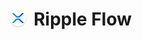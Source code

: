 # <img src="https://github.com/ippishio/rippleflow/blob/master/app/src/main/res/mipmap-xxxhdpi/ic_launcher_round.png?raw=true" width="6%" height="6%" style="float:left; margin-right: 10px">Ripple Flow
